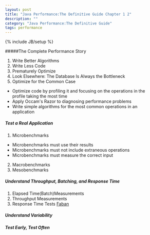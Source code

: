 ```yaml
---
layout: post
title: "Java Performance:The Definitive Guide Chapter 1 2"
description: ""
category: "Java Performance:The Definitive Guide"
tags: performance
---
```

{% include JB/setup %}

#####The Complete Performance Story
1. Write Better Algorithms
2. Write Less Code
3. Prematurely Optimize
4. Look Elsewhere: The Database Is Always the Bottleneck
5. Optimize for the Common Case
 - Optimize code by profiling it and focusing on the operations in the profile taking the most time
 - Apply Occam's Razor to diagnosing performance problems
 - Write simple algorithms for the most common operations in an application

<!-- more -->

##### Test a Real Application
1. Microbenchmarks
 - Microbenchmarks must use their results
 - Microbenchmarks must not include extraneous operations
 - Microbenchmarks must measure the correct input
2. Macrobenchmarks
3. Mesobenchmarks

##### Understand Throughput, Batching, and Response Time
1. Elapsed Time(Batch)Measurements
2. Throughput Measurements
3. Response Time Tests
[Faban](http://faban.org/)

##### Understand Variability

##### Test Early, Test Often
